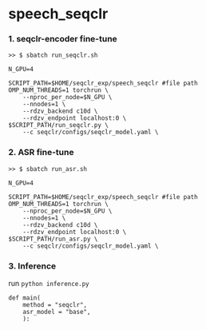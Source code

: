 # speech_seqclr


### 1. seqclr-encoder fine-tune
```
>> $ sbatch run_seqclr.sh

N_GPU=4

SCRIPT_PATH=$HOME/seqclr_exp/speech_seqclr #file path
OMP_NUM_THREADS=1 torchrun \
    --nproc_per_node=$N_GPU \
    --nnodes=1 \
    --rdzv_backend c10d \
    --rdzv_endpoint localhost:0 \
$SCRIPT_PATH/run_seqclr.py \
    --c seqclr/configs/seqclr_model.yaml \
```


### 2. ASR fine-tune
```
>> $ sbatch run_asr.sh

N_GPU=4

SCRIPT_PATH=$HOME/seqclr_exp/speech_seqclr #file path
OMP_NUM_THREADS=1 torchrun \
    --nproc_per_node=$N_GPU \
    --nnodes=1 \
    --rdzv_backend c10d \
    --rdzv_endpoint localhost:0 \
$SCRIPT_PATH/run_asr.py \
    --c seqclr/configs/seqclr_model.yaml \
```


### 3. Inference
run ```python inference.py```
```
def main(
    method = "seqclr",
    asr_model = "base",
    ): 
```